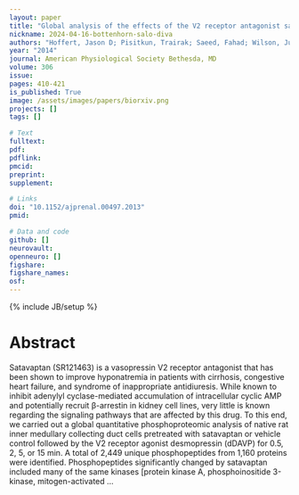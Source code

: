 ```yaml
---
layout: paper
title: "Global analysis of the effects of the V2 receptor antagonist satavaptan on protein phosphorylation in collecting duct"
nickname: 2024-04-16-bottenhorn-salo-diva
authors: "Hoffert, Jason D; Pisitkun, Trairak; Saeed, Fahad; Wilson, Justin L; Knepper, Mark A; "
year: "2014"
journal: American Physiological Society Bethesda, MD
volume: 306
issue:
pages: 410-421
is_published: True
image: /assets/images/papers/biorxiv.png
projects: []
tags: []

# Text
fulltext:
pdf:
pdflink:
pmcid:
preprint: 
supplement:

# Links
doi: "10.1152/ajprenal.00497.2013"
pmid:

# Data and code
github: []
neurovault:
openneuro: []
figshare:
figshare_names:
osf:
---
```

{% include JB/setup %}

# Abstract

Satavaptan (SR121463) is a vasopressin V2 receptor antagonist that has been shown to improve hyponatremia in patients with cirrhosis, congestive heart failure, and syndrome of inappropriate antidiuresis. While known to inhibit adenylyl cyclase-mediated accumulation of intracellular cyclic AMP and potentially recruit β-arrestin in kidney cell lines, very little is known regarding the signaling pathways that are affected by this drug. To this end, we carried out a global quantitative phosphoproteomic analysis of native rat inner medullary collecting duct cells pretreated with satavaptan or vehicle control followed by the V2 receptor agonist desmopressin (dDAVP) for 0.5, 2, 5, or 15 min. A total of 2,449 unique phosphopeptides from 1,160 proteins were identified. Phosphopeptides significantly changed by satavaptan included many of the same kinases [protein kinase A, phosphoinositide 3-kinase, mitogen-activated …
